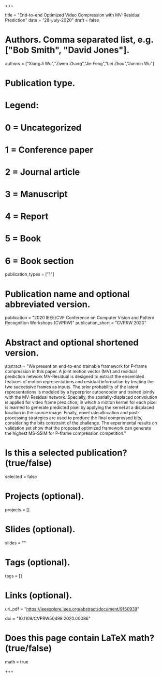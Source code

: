 +++

title = "End-to-end Optimized Video Compression with MV-Residual Prediction"
date = “28-July-2020”
draft = false

# Authors. Comma separated list, e.g. ["Bob Smith", "David Jones"].
authors = ["XiangJi Wu","Ziwen Zhang","Jie Feng","Lei Zhou","Junmin Wu"]

# Publication type.
# Legend:
# 0 = Uncategorized
# 1 = Conference paper
# 2 = Journal article
# 3 = Manuscript
# 4 = Report
# 5 = Book
# 6 = Book section
publication_types = ["1"]

# Publication name and optional abbreviated version.
publication = "2020 IEEE/CVF Conference on Computer Vision and Pattern Recognition Workshops (CVPRW)"
publication_short = "CVPRW 2020"

# Abstract and optional shortened version.
abstract = "We present an end-to-end trainable framework for P-frame compression in this paper. A joint motion vector (MV) and residual prediction network MV-Residual is designed to extract the ensembled features of motion representations and residual information by treating the two successive frames as inputs. The prior probability of the latent representations is modeled by a hyperprior autoencoder and trained jointly with the MV-Residual network. Specially, the spatially-displaced convolution is applied for video frame prediction, in which a motion kernel for each pixel is learned to generate predicted pixel by applying the kernel at a displaced location in the source image. Finally, novel rate allocation and post-processing strategies are used to produce the final compressed bits, considering the bits constraint of the challenge. The experimental results on validation set show that the proposed optimized framework can generate the highest MS-SSIM for P-frame compression competition."

# Is this a selected publication? (true/false)
selected = false

# Projects (optional).
projects = []

# Slides (optional).
slides = ""

# Tags (optional).
tags = []

# Links (optional).
url_pdf = "https://ieeexplore.ieee.org/abstract/document/9150939"



doi = "10.1109/CVPRW50498.2020.00086"

# Does this page contain LaTeX math? (true/false)
math = true



+++

